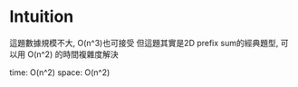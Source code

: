 # Intuition

這題數據規模不大, O(n^3)也可接受
但這題其實是2D prefix sum的經典題型, 可以用 O(n^2) 的時間複雜度解決

time: O(n^2)
space: O(n^2)